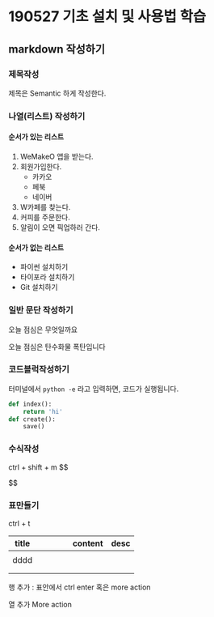 # 190527 기초 설치 및 사용법 학습

## markdown 작성하기

### 제목작성

제목은 Semantic 하게 작성한다.

### 나열(리스트) 작성하기

#### 순서가 있는 리스트

1. WeMakeO 앱을 받는다.
2. 회원가입한다.
   * 카카오
   * 페북
   * 네이버
3. W카페를 찾는다.
4. 커피를 주문한다.
5. 알림이 오면 픽업하러 간다.


#### 순서가 없는 리스트

* 파이썬 설치하기
* 타이포라 설치하기
* Git 설치하기

### 일반 문단 작성하기

오늘 점심은 무엇일까요

오늘 점심은 탄수화물 폭탄입니다

### 코드블럭작성하기

터미널에서 `python -e` 라고 입력하면, 코드가 실행됩니다.

```python
def index():
	return 'hi'
def create():
    save()
```

### 수식작성

ctrl + shift + m
$$

$$

### 표만들기

ctrl + t

| title |      |      |      |      | content | desc |
| ----- | ---- | ---- | ---- | ---- | ------- | ---- |
|       |      |      |      |      |         |      |
| dddd  |      |      |      |      |         |      |
|       |      |      |      |      |         |      |
|       |      |      |      |      |         |      |

행 추가 : 표안에서 ctrl enter 혹은 more action

열 추가 More action

